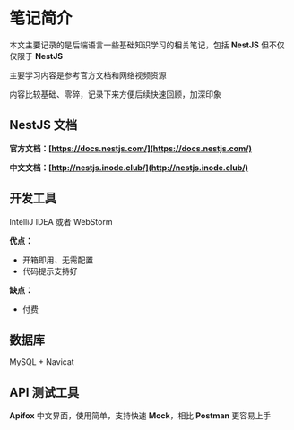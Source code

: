 # 笔记简介

本文主要记录的是后端语言一些基础知识学习的相关笔记，包括 **NestJS** 但不仅仅限于 **NestJS**

主要学习内容是参考官方文档和网络视频资源

内容比较基础、零碎，记录下来方便后续快速回顾，加深印象

## NestJS 文档

**官方文档：[https://docs.nestjs.com/](https://docs.nestjs.com/)**

**中文文档：[http://nestjs.inode.club/](http://nestjs.inode.club/)**

## 开发工具

IntelliJ IDEA 或者 WebStorm

**优点：**

- 开箱即用、无需配置
- 代码提示支持好

**缺点：**

- 付费

## 数据库

MySQL + Navicat

## API 测试工具

**Apifox** 中文界面，使用简单，支持快速 **Mock**，相比 **Postman** 更容易上手
